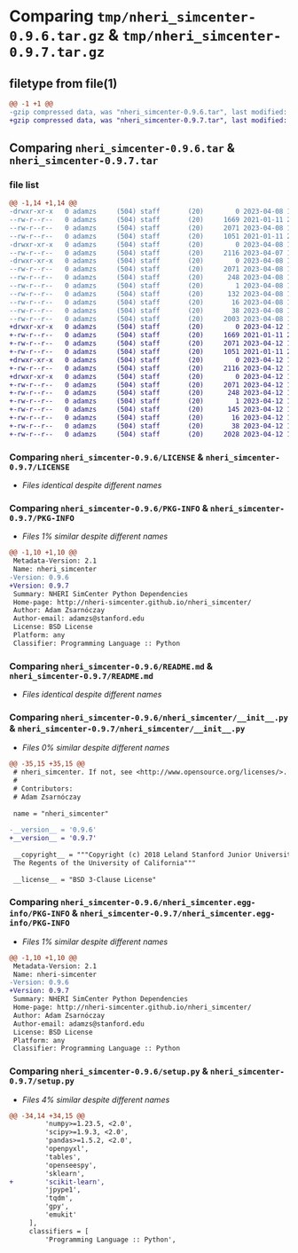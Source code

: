 # Comparing `tmp/nheri_simcenter-0.9.6.tar.gz` & `tmp/nheri_simcenter-0.9.7.tar.gz`

## filetype from file(1)

```diff
@@ -1 +1 @@
-gzip compressed data, was "nheri_simcenter-0.9.6.tar", last modified: Sat Apr  8 16:02:33 2023, max compression
+gzip compressed data, was "nheri_simcenter-0.9.7.tar", last modified: Wed Apr 12 17:34:22 2023, max compression
```

## Comparing `nheri_simcenter-0.9.6.tar` & `nheri_simcenter-0.9.7.tar`

### file list

```diff
@@ -1,14 +1,14 @@
-drwxr-xr-x   0 adamzs     (504) staff       (20)        0 2023-04-08 16:02:33.849426 nheri_simcenter-0.9.6/
--rw-r--r--   0 adamzs     (504) staff       (20)     1669 2021-01-11 23:23:41.000000 nheri_simcenter-0.9.6/LICENSE
--rw-r--r--   0 adamzs     (504) staff       (20)     2071 2023-04-08 16:02:33.849305 nheri_simcenter-0.9.6/PKG-INFO
--rw-r--r--   0 adamzs     (504) staff       (20)     1051 2021-01-11 23:36:45.000000 nheri_simcenter-0.9.6/README.md
-drwxr-xr-x   0 adamzs     (504) staff       (20)        0 2023-04-08 16:02:33.848450 nheri_simcenter-0.9.6/nheri_simcenter/
--rw-r--r--   0 adamzs     (504) staff       (20)     2116 2023-04-07 16:38:43.000000 nheri_simcenter-0.9.6/nheri_simcenter/__init__.py
-drwxr-xr-x   0 adamzs     (504) staff       (20)        0 2023-04-08 16:02:33.849119 nheri_simcenter-0.9.6/nheri_simcenter.egg-info/
--rw-r--r--   0 adamzs     (504) staff       (20)     2071 2023-04-08 16:02:33.000000 nheri_simcenter-0.9.6/nheri_simcenter.egg-info/PKG-INFO
--rw-r--r--   0 adamzs     (504) staff       (20)      248 2023-04-08 16:02:33.000000 nheri_simcenter-0.9.6/nheri_simcenter.egg-info/SOURCES.txt
--rw-r--r--   0 adamzs     (504) staff       (20)        1 2023-04-08 16:02:33.000000 nheri_simcenter-0.9.6/nheri_simcenter.egg-info/dependency_links.txt
--rw-r--r--   0 adamzs     (504) staff       (20)      132 2023-04-08 16:02:33.000000 nheri_simcenter-0.9.6/nheri_simcenter.egg-info/requires.txt
--rw-r--r--   0 adamzs     (504) staff       (20)       16 2023-04-08 16:02:33.000000 nheri_simcenter-0.9.6/nheri_simcenter.egg-info/top_level.txt
--rw-r--r--   0 adamzs     (504) staff       (20)       38 2023-04-08 16:02:33.849467 nheri_simcenter-0.9.6/setup.cfg
--rw-r--r--   0 adamzs     (504) staff       (20)     2003 2023-04-08 16:00:08.000000 nheri_simcenter-0.9.6/setup.py
+drwxr-xr-x   0 adamzs     (504) staff       (20)        0 2023-04-12 17:34:22.043329 nheri_simcenter-0.9.7/
+-rw-r--r--   0 adamzs     (504) staff       (20)     1669 2021-01-11 23:23:41.000000 nheri_simcenter-0.9.7/LICENSE
+-rw-r--r--   0 adamzs     (504) staff       (20)     2071 2023-04-12 17:34:22.043160 nheri_simcenter-0.9.7/PKG-INFO
+-rw-r--r--   0 adamzs     (504) staff       (20)     1051 2021-01-11 23:36:45.000000 nheri_simcenter-0.9.7/README.md
+drwxr-xr-x   0 adamzs     (504) staff       (20)        0 2023-04-12 17:34:22.041941 nheri_simcenter-0.9.7/nheri_simcenter/
+-rw-r--r--   0 adamzs     (504) staff       (20)     2116 2023-04-12 17:32:46.000000 nheri_simcenter-0.9.7/nheri_simcenter/__init__.py
+drwxr-xr-x   0 adamzs     (504) staff       (20)        0 2023-04-12 17:34:22.042891 nheri_simcenter-0.9.7/nheri_simcenter.egg-info/
+-rw-r--r--   0 adamzs     (504) staff       (20)     2071 2023-04-12 17:34:22.000000 nheri_simcenter-0.9.7/nheri_simcenter.egg-info/PKG-INFO
+-rw-r--r--   0 adamzs     (504) staff       (20)      248 2023-04-12 17:34:22.000000 nheri_simcenter-0.9.7/nheri_simcenter.egg-info/SOURCES.txt
+-rw-r--r--   0 adamzs     (504) staff       (20)        1 2023-04-12 17:34:22.000000 nheri_simcenter-0.9.7/nheri_simcenter.egg-info/dependency_links.txt
+-rw-r--r--   0 adamzs     (504) staff       (20)      145 2023-04-12 17:34:22.000000 nheri_simcenter-0.9.7/nheri_simcenter.egg-info/requires.txt
+-rw-r--r--   0 adamzs     (504) staff       (20)       16 2023-04-12 17:34:22.000000 nheri_simcenter-0.9.7/nheri_simcenter.egg-info/top_level.txt
+-rw-r--r--   0 adamzs     (504) staff       (20)       38 2023-04-12 17:34:22.043374 nheri_simcenter-0.9.7/setup.cfg
+-rw-r--r--   0 adamzs     (504) staff       (20)     2028 2023-04-12 17:32:32.000000 nheri_simcenter-0.9.7/setup.py
```

### Comparing `nheri_simcenter-0.9.6/LICENSE` & `nheri_simcenter-0.9.7/LICENSE`

 * *Files identical despite different names*

### Comparing `nheri_simcenter-0.9.6/PKG-INFO` & `nheri_simcenter-0.9.7/PKG-INFO`

 * *Files 1% similar despite different names*

```diff
@@ -1,10 +1,10 @@
 Metadata-Version: 2.1
 Name: nheri_simcenter
-Version: 0.9.6
+Version: 0.9.7
 Summary: NHERI SimCenter Python Dependencies
 Home-page: http://nheri-simcenter.github.io/nheri_simcenter/
 Author: Adam Zsarnóczay
 Author-email: adamzs@stanford.edu
 License: BSD License
 Platform: any
 Classifier: Programming Language :: Python
```

### Comparing `nheri_simcenter-0.9.6/README.md` & `nheri_simcenter-0.9.7/README.md`

 * *Files identical despite different names*

### Comparing `nheri_simcenter-0.9.6/nheri_simcenter/__init__.py` & `nheri_simcenter-0.9.7/nheri_simcenter/__init__.py`

 * *Files 0% similar despite different names*

```diff
@@ -35,15 +35,15 @@
 # nheri_simcenter. If not, see <http://www.opensource.org/licenses/>.
 #
 # Contributors:
 # Adam Zsarnóczay
 
 name = "nheri_simcenter"
 
-__version__ = '0.9.6'
+__version__ = '0.9.7'
 
 __copyright__ = """Copyright (c) 2018 Leland Stanford Junior University and
 The Regents of the University of California"""
 
 __license__ = "BSD 3-Clause License"
```

### Comparing `nheri_simcenter-0.9.6/nheri_simcenter.egg-info/PKG-INFO` & `nheri_simcenter-0.9.7/nheri_simcenter.egg-info/PKG-INFO`

 * *Files 1% similar despite different names*

```diff
@@ -1,10 +1,10 @@
 Metadata-Version: 2.1
 Name: nheri-simcenter
-Version: 0.9.6
+Version: 0.9.7
 Summary: NHERI SimCenter Python Dependencies
 Home-page: http://nheri-simcenter.github.io/nheri_simcenter/
 Author: Adam Zsarnóczay
 Author-email: adamzs@stanford.edu
 License: BSD License
 Platform: any
 Classifier: Programming Language :: Python
```

### Comparing `nheri_simcenter-0.9.6/setup.py` & `nheri_simcenter-0.9.7/setup.py`

 * *Files 4% similar despite different names*

```diff
@@ -34,14 +34,15 @@
         'numpy>=1.23.5, <2.0',
         'scipy>=1.9.3, <2.0',
         'pandas>=1.5.2, <2.0',
         'openpyxl',
         'tables',
         'openseespy',
         'sklearn',
+        'scikit-learn',
         'jpype1',
         'tqdm',
         'gpy',
         'emukit'
     ],
     classifiers = [
         'Programming Language :: Python',
```

